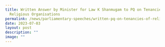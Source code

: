 ```yaml
---
title: Written Answer by Minister for Law K Shanmugam to PQ on Tenancies of
  Religious Organisations
permalink: /news/parliamentary-speeches/written-pq-on-tenancies-of-religious-organisations/
date: 2023-07-03
layout: post
description: ""
image: ""
---
```

